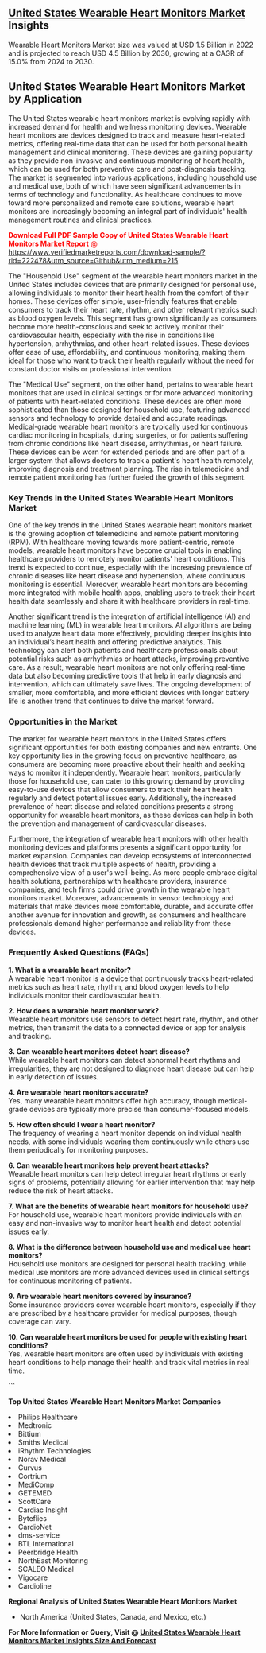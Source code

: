 <h2><a href="https://www.verifiedmarketreports.com/download-sample/?rid=222478&amp;utm_source=Github&amp;utm_medium=215" target="_blank">United States Wearable Heart Monitors Market</a> Insights</h2><p>Wearable Heart Monitors Market size was valued at USD 1.5 Billion in 2022 and is projected to reach USD 4.5 Billion by 2030, growing at a CAGR of 15.0% from 2024 to 2030.</p><p> <h2>United States Wearable Heart Monitors Market by Application</h2> <p>The United States wearable heart monitors market is evolving rapidly with increased demand for health and wellness monitoring devices. Wearable heart monitors are devices designed to track and measure heart-related metrics, offering real-time data that can be used for both personal health management and clinical monitoring. These devices are gaining popularity as they provide non-invasive and continuous monitoring of heart health, which can be used for both preventive care and post-diagnosis tracking. The market is segmented into various applications, including household use and medical use, both of which have seen significant advancements in terms of technology and functionality. As healthcare continues to move toward more personalized and remote care solutions, wearable heart monitors are increasingly becoming an integral part of individuals' health management routines and clinical practices. <p><span class=""><span style="color: #ff0000;"><strong>Download Full PDF Sample Copy of United States Wearable Heart Monitors Market Report</strong> @ </span><a href="https://www.verifiedmarketreports.com/download-sample/?rid=222478&amp;utm_source=Github&amp;utm_medium=215" target="_blank">https://www.verifiedmarketreports.com/download-sample/?rid=222478&amp;utm_source=Github&amp;utm_medium=215</a></span></p> <p>The "Household Use" segment of the wearable heart monitors market in the United States includes devices that are primarily designed for personal use, allowing individuals to monitor their heart health from the comfort of their homes. These devices offer simple, user-friendly features that enable consumers to track their heart rate, rhythm, and other relevant metrics such as blood oxygen levels. This segment has grown significantly as consumers become more health-conscious and seek to actively monitor their cardiovascular health, especially with the rise in conditions like hypertension, arrhythmias, and other heart-related issues. These devices offer ease of use, affordability, and continuous monitoring, making them ideal for those who want to track their health regularly without the need for constant doctor visits or professional intervention. <p>The "Medical Use" segment, on the other hand, pertains to wearable heart monitors that are used in clinical settings or for more advanced monitoring of patients with heart-related conditions. These devices are often more sophisticated than those designed for household use, featuring advanced sensors and technology to provide detailed and accurate readings. Medical-grade wearable heart monitors are typically used for continuous cardiac monitoring in hospitals, during surgeries, or for patients suffering from chronic conditions like heart disease, arrhythmias, or heart failure. These devices can be worn for extended periods and are often part of a larger system that allows doctors to track a patient's heart health remotely, improving diagnosis and treatment planning. The rise in telemedicine and remote patient monitoring has further fueled the growth of this segment. <h3>Key Trends in the United States Wearable Heart Monitors Market</h3> <p>One of the key trends in the United States wearable heart monitors market is the growing adoption of telemedicine and remote patient monitoring (RPM). With healthcare moving towards more patient-centric, remote models, wearable heart monitors have become crucial tools in enabling healthcare providers to remotely monitor patients' heart conditions. This trend is expected to continue, especially with the increasing prevalence of chronic diseases like heart disease and hypertension, where continuous monitoring is essential. Moreover, wearable heart monitors are becoming more integrated with mobile health apps, enabling users to track their heart health data seamlessly and share it with healthcare providers in real-time. <p>Another significant trend is the integration of artificial intelligence (AI) and machine learning (ML) in wearable heart monitors. AI algorithms are being used to analyze heart data more effectively, providing deeper insights into an individual’s heart health and offering predictive analytics. This technology can alert both patients and healthcare professionals about potential risks such as arrhythmias or heart attacks, improving preventive care. As a result, wearable heart monitors are not only offering real-time data but also becoming predictive tools that help in early diagnosis and intervention, which can ultimately save lives. The ongoing development of smaller, more comfortable, and more efficient devices with longer battery life is another trend that continues to drive the market forward. <h3>Opportunities in the Market</h3> <p>The market for wearable heart monitors in the United States offers significant opportunities for both existing companies and new entrants. One key opportunity lies in the growing focus on preventive healthcare, as consumers are becoming more proactive about their health and seeking ways to monitor it independently. Wearable heart monitors, particularly those for household use, can cater to this growing demand by providing easy-to-use devices that allow consumers to track their heart health regularly and detect potential issues early. Additionally, the increased prevalence of heart disease and related conditions presents a strong opportunity for wearable heart monitors, as these devices can help in both the prevention and management of cardiovascular diseases. <p>Furthermore, the integration of wearable heart monitors with other health monitoring devices and platforms presents a significant opportunity for market expansion. Companies can develop ecosystems of interconnected health devices that track multiple aspects of health, providing a comprehensive view of a user's well-being. As more people embrace digital health solutions, partnerships with healthcare providers, insurance companies, and tech firms could drive growth in the wearable heart monitors market. Moreover, advancements in sensor technology and materials that make devices more comfortable, durable, and accurate offer another avenue for innovation and growth, as consumers and healthcare professionals demand higher performance and reliability from these devices. <h3>Frequently Asked Questions (FAQs)</h3> <p><strong>1. What is a wearable heart monitor?</strong><br> A wearable heart monitor is a device that continuously tracks heart-related metrics such as heart rate, rhythm, and blood oxygen levels to help individuals monitor their cardiovascular health.</p> <p><strong>2. How does a wearable heart monitor work?</strong><br> Wearable heart monitors use sensors to detect heart rate, rhythm, and other metrics, then transmit the data to a connected device or app for analysis and tracking.</p> <p><strong>3. Can wearable heart monitors detect heart disease?</strong><br> While wearable heart monitors can detect abnormal heart rhythms and irregularities, they are not designed to diagnose heart disease but can help in early detection of issues.</p> <p><strong>4. Are wearable heart monitors accurate?</strong><br> Yes, many wearable heart monitors offer high accuracy, though medical-grade devices are typically more precise than consumer-focused models.</p> <p><strong>5. How often should I wear a heart monitor?</strong><br> The frequency of wearing a heart monitor depends on individual health needs, with some individuals wearing them continuously while others use them periodically for monitoring purposes.</p> <p><strong>6. Can wearable heart monitors help prevent heart attacks?</strong><br> Wearable heart monitors can help detect irregular heart rhythms or early signs of problems, potentially allowing for earlier intervention that may help reduce the risk of heart attacks.</p> <p><strong>7. What are the benefits of wearable heart monitors for household use?</strong><br> For household use, wearable heart monitors provide individuals with an easy and non-invasive way to monitor heart health and detect potential issues early.</p> <p><strong>8. What is the difference between household use and medical use heart monitors?</strong><br> Household use monitors are designed for personal health tracking, while medical use monitors are more advanced devices used in clinical settings for continuous monitoring of patients.</p> <p><strong>9. Are wearable heart monitors covered by insurance?</strong><br> Some insurance providers cover wearable heart monitors, especially if they are prescribed by a healthcare provider for medical purposes, though coverage can vary.</p> <p><strong>10. Can wearable heart monitors be used for people with existing heart conditions?</strong><br> Yes, wearable heart monitors are often used by individuals with existing heart conditions to help manage their health and track vital metrics in real time.</p> ```</p><p><strong>Top United States Wearable Heart Monitors Market Companies</strong></p><div data-test-id=""><p><li>Philips Healthcare</li><li> Medtronic</li><li> Bittium</li><li> Smiths Medical</li><li> iRhythm Technologies</li><li> Norav Medical</li><li> Curvus</li><li> Cortrium</li><li> MediComp</li><li> GETEMED</li><li> ScottCare</li><li> Cardiac Insight</li><li> Byteflies</li><li> CardioNet</li><li> dms-service</li><li> BTL International</li><li> Peerbridge Health</li><li> NorthEast Monitoring</li><li> SCALEO Medical</li><li> Vigocare</li><li> Cardioline</li></p><div><strong>Regional Analysis of&nbsp;United States Wearable Heart Monitors Market</strong></div><ul><li dir="ltr"><p dir="ltr">North America&nbsp;(United States, Canada, and Mexico, etc.)</p></li></ul><p><strong>For More Information or Query, Visit @&nbsp;</strong><strong><a href="https://www.verifiedmarketreports.com/product/wearable-heart-monitors-market/?utm_source=Github&amp;utm_medium=215" target="_blank">United States Wearable Heart Monitors Market Insights Size And Forecast</a></strong></p></div>
